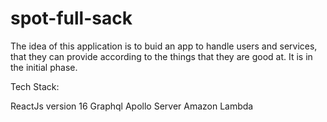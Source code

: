 # spot-full-sack

The idea of this application is to buid an app to handle users and services, that they can provide according to the things that they are good at. It is in the initial phase. 

Tech Stack: 

ReactJs version 16
Graphql
Apollo Server
Amazon Lambda
